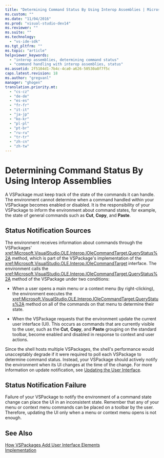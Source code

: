 ```yaml
---
title: "Determining Command Status By Using Interop Assemblies | Microsoft Docs"
ms.custom: ""
ms.date: "11/04/2016"
ms.prod: "visual-studio-dev14"
ms.reviewer: ""
ms.suite: ""
ms.technology: 
  - "vs-ide-sdk"
ms.tgt_pltfrm: ""
ms.topic: "article"
helpviewer_keywords: 
  - "interop assemblies, determining command status"
  - "command handling with interop assemblies, status"
ms.assetid: 2f5104d1-7b4c-4ca0-a626-50530a8f7f5c
caps.latest.revision: 18
ms.author: "gregvanl"
manager: "ghogen"
translation.priority.mt: 
  - "cs-cz"
  - "de-de"
  - "es-es"
  - "fr-fr"
  - "it-it"
  - "ja-jp"
  - "ko-kr"
  - "pl-pl"
  - "pt-br"
  - "ru-ru"
  - "tr-tr"
  - "zh-cn"
  - "zh-tw"
---
```

# Determining Command Status By Using Interop Assemblies
A VSPackage must keep track of the state of the commands it can handle. The environment cannot determine when a command handled within your VSPackage becomes enabled or disabled. It is the responsibility of your VSPackage to inform the environment about command states, for example, the state of general commands such as **Cut**, **Copy**, and **Paste**.  
  
## Status Notification Sources  
 The environment receives information about commands through the VSPackages' <xref:Microsoft.VisualStudio.OLE.Interop.IOleCommandTarget.QueryStatus%2A> method, which is part of the VSPackage's implementation of the <xref:Microsoft.VisualStudio.OLE.Interop.IOleCommandTarget> interface. The environment calls the <xref:Microsoft.VisualStudio.OLE.Interop.IOleCommandTarget.QueryStatus%2A> method of the VSPackage under two conditions:  
  
-   When a user opens a main menu or a context menu (by right-clicking), the environment executes the <xref:Microsoft.VisualStudio.OLE.Interop.IOleCommandTarget.QueryStatus%2A> method on all of the commands on that menu to determine their state.  
  
-   When the VSPackage requests that the environment update the current user interface (UI). This occurs as commands that are currently visible to the user, such as the **Cut**, **Copy**, and **Paste** grouping on the standard toolbar, become enabled and disabled in response to context and user actions.  
  
 Since the shell hosts multiple VSPackages, the shell's performance would unacceptably degrade if it were required to poll each VSPackage to determine command status. Instead, your VSPackage should actively notify the environment when its UI changes at the time of the change. For more information on update notification, see [Updating the User Interface](../../extensibility/updating-the-user-interface.md).  
  
## Status Notification Failure  
 Failure of your VSPackage to notify the environment of a command state change can place the UI in an inconsistent state. Remember that any of your menu or context menu commands can be placed on a toolbar by the user. Therefore, updating the UI only when a menu or context menu opens is not enough.  
  
## See Also  
 [How VSPackages Add User Interface Elements](../../extensibility/internals/how-vspackages-add-user-interface-elements.md)   
 [Implementation](../../extensibility/internals/command-implementation.md)